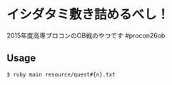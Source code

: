 # イシダタミ敷き詰めるべし！
2015年度高専プロコンのOB戦のやつです #procon26ob

## Usage
```
$ ruby main resource/quest#{n}.txt
```
